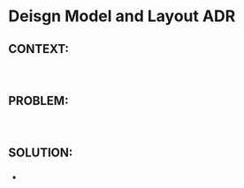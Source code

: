 # Deisgn Model and Layout ADR

## CONTEXT: 
###  

<br>

## PROBLEM: 
### 

<br>

## SOLUTION: 
### 
- 

